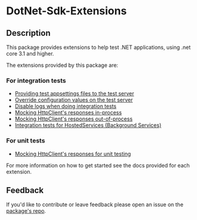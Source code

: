# DotNet-Sdk-Extensions

## Description

This package provides extensions to help test .NET applications, using .net core 3.1 and higher.

The extensions provided by this package are:

### For integration tests

* [Providing test appsettings files to the test server](../integration-tests/configuring-webhost.md)
* [Override configuration values on the test server](../integration-tests/override-configuration-value.md)
* [Disable logs when doing integration tests](../integration-tests/disable-logs-integration-tests.md)
* [Mocking HttpClient's responses in-process](../integration-tests/http-mocking-in-process.md)
* [Mocking HttpClient's responses out-of-process](../integration-tests/http-mocking-out-of-process.md)
* [Integration tests for HostedServices (Background Services)](../integration-tests/hosted-services.md)

### For unit tests

* [Mocking HttpClient's responses for unit testing](../unit-tests/http-mocking-unit-tests.md)

For more information on how to get started see the docs provided for each extension.

## Feedback

If you'd like to contribute or leave feedback please open an issue on the [package's repo](https://github.com/edumserrano/dot-net-sdk-extensions).
